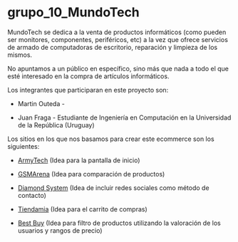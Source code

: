# grupo_10_MundoTech

MundoTech se dedica a la venta de productos informáticos (como pueden ser monitores, componentes, periféricos, etc) a la vez que ofrece servicios de armado de computadoras de escritorio, reparación y limpieza de los mismos.

No apuntamos a un público en específico, sino más que nada a todo el que esté interesado en la compra de artículos informáticos.

Los integrantes que participaran en este proyecto son:

- Martin Outeda - 

- Juan Fraga - Estudiante de Ingeniería en Computación en la Universidad de la República (Uruguay)

Los sitios en los que nos basamos para crear este ecommerce son los siguientes:

- [ArmyTech](https://www.armytech.com.ar/) (Idea para la pantalla de inicio)

- [GSMArena](https://www.gsmarena.com/compare.php3?idPhone2=9848) (Idea para comparación de productos)

- [Diamond System](https://www.diamondcomputacion.com.ar/) (Idea de incluir redes sociales como método de contacto)

- [Tiendamia](https://tiendamia.com/uy) (Idea para el carrito de compras)

- [Best Buy](https://www.bestbuy.com/) (Idea para filtro de productos utilizando la valoración de los usuarios y rangos de precio)

